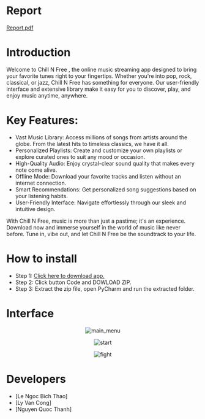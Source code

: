 # Report
[Report.pdf](https://github.com/ThunSuy/FatalSiege/blob/master/BaoCao.pdf)

# Introduction
Welcome to Chill N Free , the online music streaming app designed to bring your favorite tunes right to your fingertips. Whether you're into pop, rock, classical, or jazz, Chill N Free has something for everyone. Our user-friendly interface and extensive library make it easy for you to discover, play, and enjoy music anytime, anywhere.

# Key Features:
+ Vast Music Library: Access millions of songs from artists around the globe. From the latest hits to timeless classics, we have it all.
+ Personalized Playlists: Create and customize your own playlists or explore curated ones to suit any mood or occasion.
+ High-Quality Audio: Enjoy crystal-clear sound quality that makes every note come alive.
+ Offline Mode: Download your favorite tracks and listen without an internet connection.
+ Smart Recommendations: Get personalized song suggestions based on your listening habits.
+ User-Friendly Interface: Navigate effortlessly through our sleek and intuitive design.

With Chill N Free, music is more than just a pastime; it's an experience. Download now and immerse yourself in the world of music like never before. Tune in, vibe out, and let Chill N Free be the soundtrack to your life.
  
# How to install
* Step 1: [Click here to download app.](https://github.com/lnbthao/MusicPlayer.git)
* Step 2: Click button Code and DOWLOAD ZIP.
* Step 3: Extract the zip file, open PyCharm and run the extracted folder.

# Interface
<p align="center">
    <img src="https://i.pinimg.com/736x/d8/15/da/d815da28fc2aacfadf82c3e7e387f50f.jpg" alt="main_menu">
</p>
<p align="center">
    <img src="https://i.pinimg.com/736x/55/7e/db/557edb6fc488945415bcb37ba7dc6b6a.jpg" alt="start">
</p>
<p align="center">
    <img src="https://i.pinimg.com/736x/b8/63/96/b863963de9df9987087f890e810222b6.jpg" alt="fight">
</p>

# Developers
* [Le Ngoc Bich Thao]
* [Ly Van Cong]
* [Nguyen Quoc Thanh]
